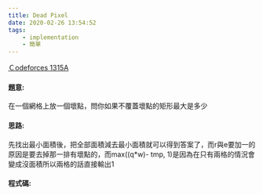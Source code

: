 ```yaml
---
title: Dead Pixel
date: 2020-02-26 13:54:52
tags:
    - implementation
    - 簡單
---
```

[Ｃodeforces 1315A](https://codeforces.com/contest/1315/problem/A)
<!-- more -->

#### 題意:
在一個網格上放一個壞點，問你如果不覆蓋壞點的矩形最大是多少

#### 思路:
先找出最小面積後，把全部面積減去最小面積就可以得到答案了，而r與e要加一的原因是要去掉那一排有壞點的，而max((q*w)- tmp, 1)是因為在只有兩格的情況會變成沒面積所以兩格的話直接輸出1

#### 程式碼:
<script src="https://gist.github.com/Daviswww/652b04d1e317e2d9a9517f9078aee60f.js"></script>